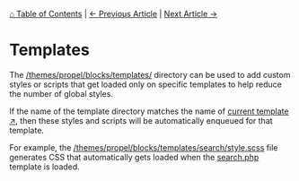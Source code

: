[⌂ Table of Contents](/docs/README.md) | [← Previous Article](/docs/blocks/core-blocks.md) | [Next Article →](/docs/blocks/reusable-blocks.md)

# Templates
The [/themes/propel/blocks/templates/](/themes/propel/blocks/templates/) directory can be used to add custom styles or scripts that get loaded only on specific templates to help reduce the number of global styles.

If the name of the template directory matches the name of [current template ↗](https://developer.wordpress.org/themes/basics/template-hierarchy/), then these styles and scripts will be automatically enqueued for that template.

For example, the [/themes/propel/blocks/templates/search/style.scss](/themes/propel/blocks/templates/search/style.scss) file generates CSS that automatically gets loaded when the [search.php](/themes/propel/single.php) template is loaded.